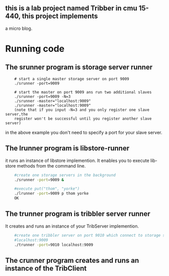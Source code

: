 ## this is a lab project named Tribber in cmu 15-440, this project implements
a micro blog.

# Running code

## The srunner program is storage server runner

```
    # start a single master storage server on port 9009
    ./srunner -port=9009

    # start the master on port 9009 ans run two additional slaves
    ./srunner -port=9009 -N=3
    ./srunner -master="localhost:9009"
    ./srunner -master="localhost:9009"
    (note that if you input -N=3 and you only register one slave server,the
    register won't be successful until you register another slave server)
```
in the above example you don't need to specify a port for your slave server.

## The lrunner program is libstore-runner
it runs an instance of libstore implemention. It enables you to execute lib-
store methods from the command line.

```bash
    #create one storage servers in the background
    ./srunner -port=9009 &

    #execute put("thom", "yorke")
    ./lrunner -port=9009 p thom yorke
    OK

```

## The trunner program is tribbler server runner

It creates and runs an instance of your TribServer implemention.

```bash
    #create one tribbler server on port 9010 which connect to storage server
    #localhost:9009
    ./trunner -port=9010 localhost:9009
```

## The crunner program creates and runs an instance of the TribClient
